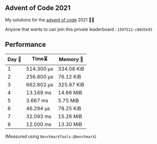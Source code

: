 ## Advent of Code 2021
My solutions for the [advent of code](https://adventofcode.com/2021) 2021 🎄🎄

Anyone that wants to  can join this private leaderboard : `1597512-c0dd3e93`

## Performance
| Day 📅| Time⏳ | Memory 💾 |
| --- | ---- | ------ |
|  1  | 514.300 μs | 334.08 KiB | 
|  2  | 256.800 μs | 76.12 KiB  | 
|  3  | 662.802 μs | 325.97 KiB | 
|  4  | 13.169 ms  | 14.66 MiB  |
|  5  | 3.667 ms   | 5.75 MiB   |
|  6  | 46.294 μs  | 78.25 KiB  |
|  7  | 32.093 ms  | 15.26 MiB  |
|  8  | 12.000 ms  | 13.30 MiB  |

(Measured using `BenchmarkTools.@benchmark`)

